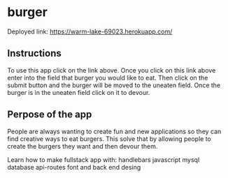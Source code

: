 # burger
Deployed link:  https://warm-lake-69023.herokuapp.com/

## Instructions
  To use this app click on the link above. Once you click on this link above enter into the field that burger you would like to eat. Then click on the submit button and the burger will be moved to the uneaten field. Once the burger is in the uneaten field click on it to devour.

## Perpose of the app

  People are always wanting to create fun and new applications so they can find creative ways to eat burgers. This solve that by allowing   people to create the burgers they want and then devour them.
  
  Learn how to make fullstack app with:
    handlebars 
    javascript
    mysql database
    api-routes
    font and back end desing
